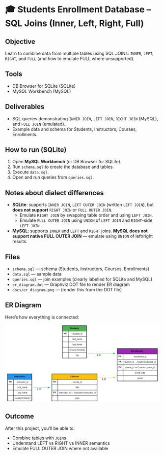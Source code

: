 # 🎓 Students Enrollment Database – SQL Joins (Inner, Left, Right, Full)

## Objective
Learn to combine data from multiple tables using SQL JOINs: `INNER`, `LEFT`, `RIGHT`, and `FULL` (and how to emulate FULL where unsupported).

## Tools
- DB Browser for SQLite (SQLite)
- MySQL Workbench (MySQL)

## Deliverables
- SQL queries demonstrating `INNER JOIN`, `LEFT JOIN`, `RIGHT JOIN` (MySQL), and `FULL JOIN` (emulated).
- Example data and schema for Students, Instructors, Courses, Enrollments.

## How to run (SQLite)
1. Open **MySQL Workbench** (or DB Browser for SQLite).
2. Run `schema.sql` to create the database and tables.
3. Execute `data.sql`.
4. Open and run queries from `queries.sql`.

## Notes about dialect differences
- **SQLite**: supports `INNER JOIN`, `LEFT OUTER JOIN` (written `LEFT JOIN`), but **does not support** `RIGHT JOIN` or `FULL OUTER JOIN`.
  - Emulate `RIGHT JOIN` by swapping table order and using `LEFT JOIN`.
  - Emulate `FULL OUTER JOIN` using `UNION` of `LEFT JOIN` and `RIGHT`-side `LEFT JOIN`.
- **MySQL**: supports `INNER` and `LEFT` and `RIGHT` joins. **MySQL does not support native FULL OUTER JOIN** — emulate using `UNION` of left/right results.

## Files
- `schema.sql` — schema (Students, Instructors, Courses, Enrollments)
- `data.sql` — sample data
- `queries.sql` — join examples (clearly labelled for SQLite and MySQL)
- `er_diagram.dot` — Graphviz DOT file to render ER diagram
- `docs/er_diagram.png` — (render this from the DOT file)

## ER Diagram
Here’s how everything is connected:

![ER Diagram](docs/er_diagram.png)


## Outcome
After this project, you'll be able to:
- Combine tables with `JOIN`s
- Understand LEFT vs RIGHT vs INNER semantics
- Emulate FULL OUTER JOIN where not available



